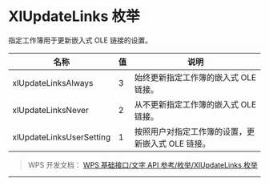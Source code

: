 # XlUpdateLinks 枚举

指定工作簿用于更新嵌入式 OLE 链接的设置。

| 名称                     | 值  | 说明                                              |
|--------------------------|-----|---------------------------------------------------|
| xlUpdateLinksAlways      | 3   | 始终更新指定工作簿的嵌入式 OLE 链接。             |
| xlUpdateLinksNever       | 2   | 从不更新指定工作簿的嵌入式 OLE 链接。             |
| xlUpdateLinksUserSetting | 1   | 按照用户对指定工作簿的设置，更新嵌入式 OLE 链接。 |

> WPS 开发文档： [WPS 基础接口/文字 API 参考/枚举/XlUpdateLinks 枚举](https://qn.cache.wpscdn.cn/encs/doc/office_v19/topics/WPS%20%E5%9F%BA%E7%A1%80%E6%8E%A5%E5%8F%A3/%E6%96%87%E5%AD%97%20API%20%E5%8F%82%E8%80%83/%E6%9E%9A%E4%B8%BE/XlUpdateLinks%20%E6%9E%9A%E4%B8%BE.html)

------------------------------------------------------------------------
